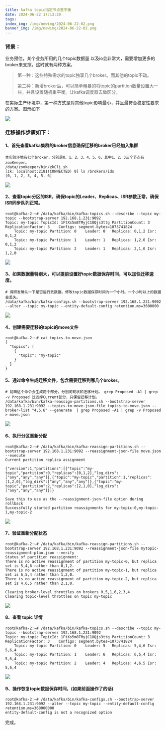 ```yaml
---
title: kafka topic指定节点重平衡
date: 2024-06-22 17:13:20
tags:
index_img: /img/newimg/2024-06-22-02.png
banner_img: /img/newimg/2024-06-22-02.png
---
```


### 背景：

业务预估，某个业务所用的几个topic数据量 以及io会非常大，需要增加更多的broker来支撑。这时就有两种方案，
> 第一种：这些特殊需求的topic独享几个broker。而其他的topic不动。
> 
> 第二种：新增broker后，可以简单粗暴的将topic的partition数量设置大一些，并且设置随机重平衡。让kafka调度器去做区分。

在实际生产环境中，第一种方式是对其他topic影响最小，并且最符合稳定性要求的方案。图示如下

![](/img/newimg/2024-06-22-02.png)

### 迁移操作步骤如下：
#### 1、首先查看kafka集群的broker信息确保迁移的broker已经加入集群
```
本实验环境有七个broker，分别是0、1、2、3、4、5、6，其中1、2、3三个节点有zooKeeper。
/data/zookeeper/bin/zkCli.sh
[zk: localhost:2181(CONNECTED) 0] ls /brokers/ids
[0, 1, 2, 3, 4, 5, 6]
```
![](/img/newimg/2024-06-22-03.png)


#### 2、查看topic分区的ISR，确保topic的Leader、Replicas、ISR参数正常，确保ISR同步队列正常。
```
root@kafka-2:~# /data/kafka/bin/kafka-topics.sh --describe --topic my-topic --bootstrap-server 192.168.1.231:9092
Topic: my-topic	TopicId: 1FtXs5m8TMyjC18Qjs3ttg	PartitionCount: 3	ReplicationFactor: 3	Configs: segment.bytes=1073741824
	Topic: my-topic	Partition: 0	Leader: 0	Replicas: 0,1,2	Isr: 0,1,2
	Topic: my-topic	Partition: 1	Leader: 1	Replicas: 1,2,0	Isr: 0,1,2
	Topic: my-topic	Partition: 2	Leader: 1	Replicas: 2,1,0	Isr: 1,2,0
```
![](/img/newimg/2024-06-22-04.png)
#### 3、如果数据量特别大，可以提前设置好topic数据保存时间，可以加快迁移速度。
```
# 得研发确认一下是否运行丢数据。修改topic数据保存时间为一个小时。一个小时以上的数据会丢失。
/data/kafka/bin/kafka-configs.sh --bootstrap-server 192.168.1.231:9092 --alter --topic my-topic --entity-default-config retention.ms=3600000
```
![](/img/newimg/2024-06-22-05.png)

#### 4、创建需要迁移的topic的move文件
```
root@kafka-2:~# cat topics-to-move.json
{
  "topics": [
    {
      "topic": "my-topic"
    }
  ]
} 
```
#### 5、通过命令生成迁移文件，包含需要迁移到哪几个broker。
```
# 前面这个命令会生成两个部分，分别问现状和迁移计划。 grep Proposed -A1 | grep -v Proposed 过滤掉Current部分，只保留迁移计划。
/data/kafka/bin/kafka-reassign-partitions.sh --bootstrap-server 192.168.1.231:9092 --topics-to-move-json-file topics-to-move.json --broker-list "4,5,6" --generate  | grep Proposed -A1 | grep -v Proposed  > move.json
```
![](/img/newimg/2024-06-22-06.png)

#### 6、执行分区重新分配
```
root@kafka-2:~# /data/kafka/bin/kafka-reassign-partitions.sh --bootstrap-server 192.168.1.231:9092 --reassignment-json-file move.json --execute
Current partition replica assignment

{"version":1,"partitions":[{"topic":"my-topic","partition":0,"replicas":[0,1,2],"log_dirs":["any","any","any"]},{"topic":"my-topic","partition":1,"replicas":[1,2,0],"log_dirs":["any","any","any"]},{"topic":"my-topic","partition":2,"replicas":[2,1,0],"log_dirs":["any","any","any"]}]}

Save this to use as the --reassignment-json-file option during rollback
Successfully started partition reassignments for my-topic-0,my-topic-1,my-topic-2
```
![](/img/newimg/2024-06-22-07.png)
#### 7、验证重新分配状态
```
root@kafka-2:~# /data/kafka/bin/kafka-reassign-partitions.sh --bootstrap-server 192.168.1.231:9092 --reassignment-json-file mytopic-reassignment-plan.json --verify
Status of partition reassignment:
There is no active reassignment of partition my-topic-0, but replica set is 5,4,6 rather than 0,1,2.
There is no active reassignment of partition my-topic-1, but replica set is 6,5,4 rather than 1,2,0.
There is no active reassignment of partition my-topic-2, but replica set is 4,6,5 rather than 2,1,0.

Clearing broker-level throttles on brokers 0,5,1,6,2,3,4
Clearing topic-level throttles on topic my-topic
```
![](/img/newimg/2024-06-22-08.png)
#### 8、查看 topic 详情
```
root@kafka-2:~# /data/kafka/bin/kafka-topics.sh --describe --topic my-topic --bootstrap-server 192.168.1.231:9092
Topic: my-topic	TopicId: 1FtXs5m8TMyjC18Qjs3ttg	PartitionCount: 3	ReplicationFactor: 3	Configs: segment.bytes=1073741824
	Topic: my-topic	Partition: 0	Leader: 5	Replicas: 5,4,6	Isr: 5,6,4
	Topic: my-topic	Partition: 1	Leader: 6	Replicas: 6,5,4	Isr: 5,6,4
	Topic: my-topic	Partition: 2	Leader: 4	Replicas: 4,6,5	Isr: 5,6,4
```
![](/img/newimg/2024-06-22-09.png)
#### 9、操作恢复topic数据保存时间，(如果前面操作了的话)
```
root@kafka-2:~# /data/kafka/bin/kafka-configs.sh --bootstrap-server 192.168.1.231:9092 --alter --topic my-topic --entity-default-config retention.ms=360000000
entity-default-config is not a recognized option
```
完成。